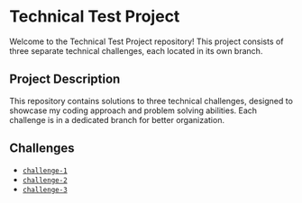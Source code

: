 # Technical Test Project
Welcome to the Technical Test Project repository! This project consists of three separate technical challenges, each located in its own branch.

## Project Description
This repository contains solutions to three technical challenges, designed to showcase my coding approach and problem solving abilities. Each challenge is in a dedicated branch for better organization.

## Challenges

- [`challenge-1`](https://github.com/ajrulrn/talentvis-challenge/tree/challenge-1)
- [`challenge-2`](https://github.com/ajrulrn/talentvis-challenge/tree/challenge-2)
- [`challenge-3`](https://github.com/ajrulrn/talentvis-challenge/tree/challenge-3)